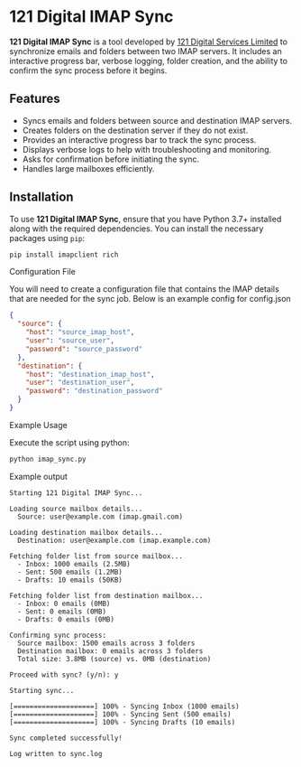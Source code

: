 # 121 Digital IMAP Sync

**121 Digital IMAP Sync** is a tool developed by [121 Digital Services Limited](https://www.121digital.co.uk) to synchronize emails and folders between two IMAP servers. It includes an interactive progress bar, verbose logging, folder creation, and the ability to confirm the sync process before it begins.

## Features

- Syncs emails and folders between source and destination IMAP servers.
- Creates folders on the destination server if they do not exist.
- Provides an interactive progress bar to track the sync process.
- Displays verbose logs to help with troubleshooting and monitoring.
- Asks for confirmation before initiating the sync.
- Handles large mailboxes efficiently.

## Installation

To use **121 Digital IMAP Sync**, ensure that you have Python 3.7+ installed along with the required dependencies. You can install the necessary packages using `pip`:

```bash
pip install imapclient rich
```

Configuration File

You will need to create a configuration file that contains the IMAP details that are
needed for the sync job. Below is an example config for config.json

```json
{
  "source": {
    "host": "source_imap_host",
    "user": "source_user",
    "password": "source_password"
  },
  "destination": {
    "host": "destination_imap_host",
    "user": "destination_user",
    "password": "destination_password"
  }
}

```

Example Usage

Execute the script using python:
```bash
python imap_sync.py
```

Example output
```terminal
Starting 121 Digital IMAP Sync...

Loading source mailbox details...
  Source: user@example.com (imap.gmail.com)

Loading destination mailbox details...
  Destination: user@example.com (imap.example.com)

Fetching folder list from source mailbox...
  - Inbox: 1000 emails (2.5MB)
  - Sent: 500 emails (1.2MB)
  - Drafts: 10 emails (50KB)

Fetching folder list from destination mailbox...
  - Inbox: 0 emails (0MB)
  - Sent: 0 emails (0MB)
  - Drafts: 0 emails (0MB)

Confirming sync process:
  Source mailbox: 1500 emails across 3 folders
  Destination mailbox: 0 emails across 3 folders
  Total size: 3.8MB (source) vs. 0MB (destination)

Proceed with sync? (y/n): y

Starting sync...

[====================] 100% - Syncing Inbox (1000 emails)
[====================] 100% - Syncing Sent (500 emails)
[====================] 100% - Syncing Drafts (10 emails)

Sync completed successfully!

Log written to sync.log

```
